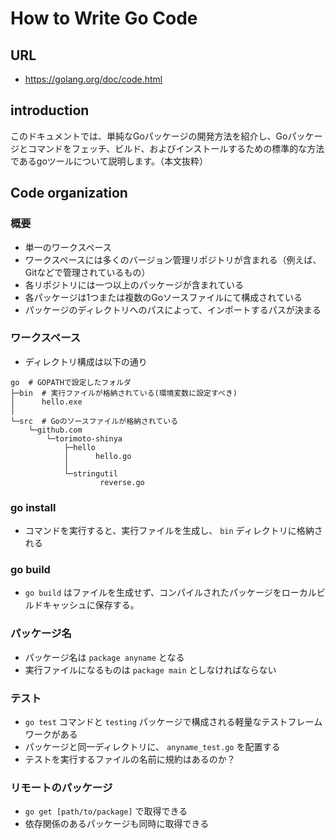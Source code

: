 # How to Write Go Code
## URL
* https://golang.org/doc/code.html

## introduction
このドキュメントでは、単純なGoパッケージの開発方法を紹介し、Goパッケージとコマンドをフェッチ、ビルド、およびインストールするための標準的な方法であるgoツールについて説明します。（本文抜粋）

## Code organization
### 概要
* 単一のワークスペース
* ワークスペースには多くのバージョン管理リポジトリが含まれる（例えば、Gitなどで管理されているもの）
* 各リポジトリには一つ以上のパッケージが含まれている
* 各パッケージは1つまたは複数のGoソースファイルにて構成されている
* パッケージのディレクトリへのパスによって、インポートするパスが決まる

### ワークスペース
* ディレクトリ構成は以下の通り
```
go  # GOPATHで設定したフォルダ
├─bin  # 実行ファイルが格納されている(環境変数に設定すべき)
│      hello.exe
│
└─src  # Goのソースファイルが格納されている
    └─github.com
        └─torimoto-shinya
            ├─hello
            │      hello.go
            │
            └─stringutil
                    reverse.go
```

### go install
* コマンドを実行すると、実行ファイルを生成し、 `bin` ディレクトリに格納される

### go build
* `go build` はファイルを生成せず、コンパイルされたパッケージをローカルビルドキャッシュに保存する。

### パッケージ名
* パッケージ名は `package anyname` となる
* 実行ファイルになるものは `package main` としなければならない

### テスト
* `go test` コマンドと `testing` パッケージで構成される軽量なテストフレームワークがある
* パッケージと同一ディレクトリに、 `anyname_test.go` を配置する
* テストを実行するファイルの名前に規約はあるのか？

### リモートのパッケージ
* `go get [path/to/package]` で取得できる
* 依存関係のあるパッケージも同時に取得できる
